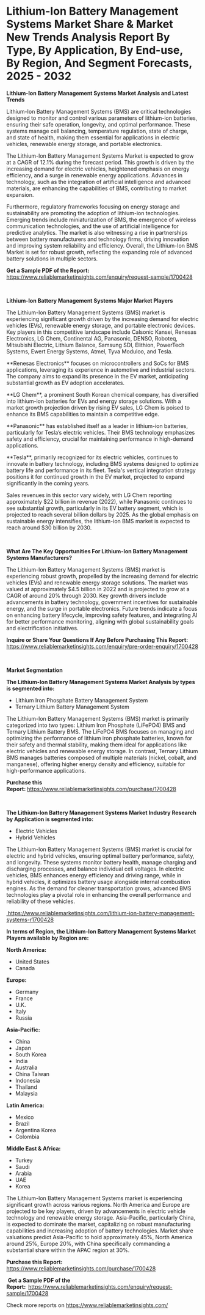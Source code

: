 <p><h1>Lithium-Ion Battery Management Systems Market Share & Market New Trends Analysis Report By Type, By Application, By End-use, By Region, And Segment Forecasts, 2025 - 2032</h1></p><p><strong>Lithium-Ion Battery Management Systems Market Analysis and Latest Trends</strong></p>
<p><p>Lithium-Ion Battery Management Systems (BMS) are critical technologies designed to monitor and control various parameters of lithium-ion batteries, ensuring their safe operation, longevity, and optimal performance. These systems manage cell balancing, temperature regulation, state of charge, and state of health, making them essential for applications in electric vehicles, renewable energy storage, and portable electronics.</p><p>The Lithium-Ion Battery Management Systems Market is expected to grow at a CAGR of 12.1% during the forecast period. This growth is driven by the increasing demand for electric vehicles, heightened emphasis on energy efficiency, and a surge in renewable energy applications. Advances in technology, such as the integration of artificial intelligence and advanced materials, are enhancing the capabilities of BMS, contributing to market expansion.</p><p>Furthermore, regulatory frameworks focusing on energy storage and sustainability are promoting the adoption of lithium-ion technologies. Emerging trends include miniaturization of BMS, the emergence of wireless communication technologies, and the use of artificial intelligence for predictive analytics. The market is also witnessing a rise in partnerships between battery manufacturers and technology firms, driving innovation and improving system reliability and efficiency. Overall, the Lithium-Ion BMS Market is set for robust growth, reflecting the expanding role of advanced battery solutions in multiple sectors.</p></p>
<p><strong>Get a Sample PDF of the Report:&nbsp;</strong> <a href="https://www.reliablemarketinsights.com/enquiry/request-sample/1700428?utm_campaign=3571&utm_medium=2&utm_source=Github&utm_content=ia&utm_term=27032025&utm_id=lithium-ion-battery-management-systems">https://www.reliablemarketinsights.com/enquiry/request-sample/1700428</a></p>
<p>&nbsp;</p>
<p><strong>Lithium-Ion Battery Management Systems Major Market Players</strong></p>
<p><p>The Lithium-Ion Battery Management Systems (BMS) market is experiencing significant growth driven by the increasing demand for electric vehicles (EVs), renewable energy storage, and portable electronic devices. Key players in this competitive landscape include Calsonic Kansei, Renesas Electronics, LG Chem, Continental AG, Panasonic, DENSO, Roboteq, Mitsubishi Electric, Lithium Balance, Samsung SDI, Elithion, PowerTech Systems, Ewert Energy Systems, Atmel, Tyva Moduloo, and Tesla.</p><p>**Renesas Electronics** focuses on microcontrollers and SoCs for BMS applications, leveraging its experience in automotive and industrial sectors. The company aims to expand its presence in the EV market, anticipating substantial growth as EV adoption accelerates.</p><p>**LG Chem**, a prominent South Korean chemical company, has diversified into lithium-ion batteries for EVs and energy storage solutions. With a market growth projection driven by rising EV sales, LG Chem is poised to enhance its BMS capabilities to maintain a competitive edge.</p><p>**Panasonic** has established itself as a leader in lithium-ion batteries, particularly for Tesla’s electric vehicles. Their BMS technology emphasizes safety and efficiency, crucial for maintaining performance in high-demand applications.</p><p>**Tesla**, primarily recognized for its electric vehicles, continues to innovate in battery technology, including BMS systems designed to optimize battery life and performance in its fleet. Tesla's vertical integration strategy positions it for continued growth in the EV market, projected to expand significantly in the coming years.</p><p>Sales revenues in this sector vary widely, with LG Chem reporting approximately $22 billion in revenue (2022), while Panasonic continues to see substantial growth, particularly in its EV battery segment, which is projected to reach several billion dollars by 2025. As the global emphasis on sustainable energy intensifies, the lithium-ion BMS market is expected to reach around $30 billion by 2030.</p></p>
<p>&nbsp;</p>
<p><strong>What Are The Key Opportunities For Lithium-Ion Battery Management Systems Manufacturers?</strong></p>
<p><p>The Lithium-Ion Battery Management Systems (BMS) market is experiencing robust growth, propelled by the increasing demand for electric vehicles (EVs) and renewable energy storage solutions. The market was valued at approximately $4.5 billion in 2022 and is projected to grow at a CAGR of around 20% through 2030. Key growth drivers include advancements in battery technology, government incentives for sustainable energy, and the surge in portable electronics. Future trends indicate a focus on enhancing battery lifecycle, improving safety features, and integrating AI for better performance monitoring, aligning with global sustainability goals and electrification initiatives.</p></p>
<p><strong>Inquire or Share Your Questions If Any Before Purchasing This Report:</strong> <a href="https://www.reliablemarketinsights.com/enquiry/pre-order-enquiry/1700428?utm_campaign=3571&utm_medium=2&utm_source=Github&utm_content=ia&utm_term=27032025&utm_id=lithium-ion-battery-management-systems">https://www.reliablemarketinsights.com/enquiry/pre-order-enquiry/1700428</a></p>
<p>&nbsp;</p>
<p><strong>Market Segmentation</strong></p>
<p><strong>The Lithium-Ion Battery Management Systems Market Analysis by types is segmented into:</strong></p>
<p><ul><li>Lithium Iron Phosphate Battery Management System</li><li>Ternary Lithium Battery Management System</li></ul></p>
<p><p>The Lithium-Ion Battery Management Systems (BMS) market is primarily categorized into two types: Lithium Iron Phosphate (LiFePO4) BMS and Ternary Lithium Battery BMS. The LiFePO4 BMS focuses on managing and optimizing the performance of lithium iron phosphate batteries, known for their safety and thermal stability, making them ideal for applications like electric vehicles and renewable energy storage. In contrast, Ternary Lithium BMS manages batteries composed of multiple materials (nickel, cobalt, and manganese), offering higher energy density and efficiency, suitable for high-performance applications.</p></p>
<p><strong>Purchase this Report:&nbsp;</strong><a href="https://www.reliablemarketinsights.com/purchase/1700428?utm_campaign=3571&utm_medium=2&utm_source=Github&utm_content=ia&utm_term=27032025&utm_id=lithium-ion-battery-management-systems">https://www.reliablemarketinsights.com/purchase/1700428</a></p>
<p>&nbsp;</p>
<p><strong>The Lithium-Ion Battery Management Systems Market Industry Research by Application is segmented into:</strong></p>
<p><ul><li>Electric Vehicles</li><li>Hybrid Vehicles</li></ul></p>
<p><p>The Lithium-Ion Battery Management Systems (BMS) market is crucial for electric and hybrid vehicles, ensuring optimal battery performance, safety, and longevity. These systems monitor battery health, manage charging and discharging processes, and balance individual cell voltages. In electric vehicles, BMS enhances energy efficiency and driving range, while in hybrid vehicles, it optimizes battery usage alongside internal combustion engines. As the demand for cleaner transportation grows, advanced BMS technologies play a pivotal role in enhancing the overall performance and reliability of these vehicles.</p></p>
<p><a href="https://www.reliablemarketinsights.com/lithium-ion-battery-management-systems-r1700428?utm_campaign=3571&utm_medium=2&utm_source=Github&utm_content=ia&utm_term=27032025&utm_id=lithium-ion-battery-management-systems">&nbsp;https://www.reliablemarketinsights.com/lithium-ion-battery-management-systems-r1700428</a></p>
<p><strong>In terms of Region, the Lithium-Ion Battery Management Systems Market Players available by Region are:</strong></p>
<p>
    <p> <strong> North America: </strong>
        <ul>
            <li>United States</li>
            <li>Canada</li>
        </ul>
        </p> 
    <p> <strong> Europe: </strong>
        <ul>
            <li>Germany</li>
            <li>France</li>
            <li>U.K.</li>
            <li>Italy</li>
            <li>Russia</li>
        </ul>
        </p> 
    <p> <strong> Asia-Pacific: </strong>
        <ul>
            <li>China</li>
            <li>Japan</li>
            <li>South Korea</li>
            <li>India</li>
            <li>Australia</li>
            <li>China Taiwan</li>
            <li>Indonesia</li>
            <li>Thailand</li>
            <li>Malaysia</li>
        </ul>
        </p> 
    <p> <strong> Latin America: </strong>
        <ul>
            <li>Mexico</li>
            <li>Brazil</li>
            <li>Argentina Korea</li>
            <li>Colombia</li>
        </ul>
        </p> 
    <p> <strong> Middle East & Africa: </strong>
        <ul>
            <li>Turkey</li>
            <li>Saudi</li>
            <li>Arabia</li>
            <li>UAE</li>
            <li>Korea</li>
        </ul>
    </p>
    </p>
<p><p>The Lithium-Ion Battery Management Systems market is experiencing significant growth across various regions. North America and Europe are projected to be key players, driven by advancements in electric vehicle technology and renewable energy storage. Asia-Pacific, particularly China, is expected to dominate the market, capitalizing on robust manufacturing capabilities and increasing adoption of battery technologies. Market share valuations predict Asia-Pacific to hold approximately 45%, North America around 25%, Europe 20%, with China specifically commanding a substantial share within the APAC region at 30%.</p></p>
<p><strong>Purchase this Report: </strong><a href="https://www.reliablemarketinsights.com/purchase/1700428?utm_campaign=3571&utm_medium=2&utm_source=Github&utm_content=ia&utm_term=27032025&utm_id=lithium-ion-battery-management-systems">https://www.reliablemarketinsights.com/purchase/1700428</a></p>
<p>&nbsp;<strong>Get a Sample PDF of the Report:&nbsp;&nbsp;</strong><a href="https://www.reliablemarketinsights.com/enquiry/request-sample/1700428?utm_campaign=3571&utm_medium=2&utm_source=Github&utm_content=ia&utm_term=27032025&utm_id=lithium-ion-battery-management-systems">https://www.reliablemarketinsights.com/enquiry/request-sample/1700428</a></p>
<p><strong></strong></p>
<p>Check more reports on <a href="https://www.reliablemarketinsights.com/?utm_campaign=3571&utm_medium=2&utm_source=Github&utm_content=ia&utm_term=27032025&utm_id=lithium-ion-battery-management-systems">https://www.reliablemarketinsights.com/</a></p>